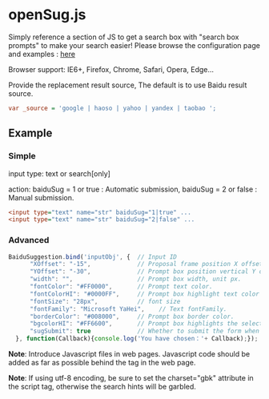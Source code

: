 # openSug.js
Simply reference a section of JS to get a search box with "search box prompts" to make your search easier!
Please browse the configuration page and examples : [here](https://www.opensug.org/ "https://www.opensug.org/")

Browser support: IE6+, Firefox, Chrome, Safari, Opera, Edge...

Provide the replacement result source, The default is to use Baidu result source.
```ini
var _source = 'google | haoso | yahoo | yandex | taobao ';
```
## Example
### Simple
input type: text or search[only]

action: baiduSug = 1 or true : Automatic submission, baiduSug = 2 or false : Manual submission.
```ini
<input type="text" name="str" baiduSug="1|true" ... 
<input type="text" name="str" baiduSug="2|false" ... 
```
### Advanced
```JavaScript
BaiduSuggestion.bind('inputObj', {  // Input ID
      "XOffset": "-15",             // Proposal frame position X offset, unit px.
      "YOffset": "-30",             // Prompt box position vertical Y offset, unit px.
      "width": "",                  // Prompt box width, unit px.
      "fontColor": "#FF0000",       // Prompt text color.
      "fontColorHI": "#0000FF",     // Prompt box highlight text color when selected.
      "fontSize": "28px",           // font size
      "fontFamily": "Microsoft YaHei",    // Text fontFamily.
      "borderColor": "#008000",     // Prompt box border color.
      "bgcolorHI": "#FF6600",       // Prompt box highlights the selected color.
      "sugSubmit": true             // Whether to submit the form when the entry in the prompt box is selected.
  }, function(Callback){console.log('You have chosen：'+ Callback);});
```

**Note**: Introduce Javascript files in web pages. Javascript code should be added as far as possible behind the tag in the web page.

**Note**: If using utf-8 encoding, be sure to set the charset="gbk" attribute in the script tag, otherwise the search hints will be garbled.
